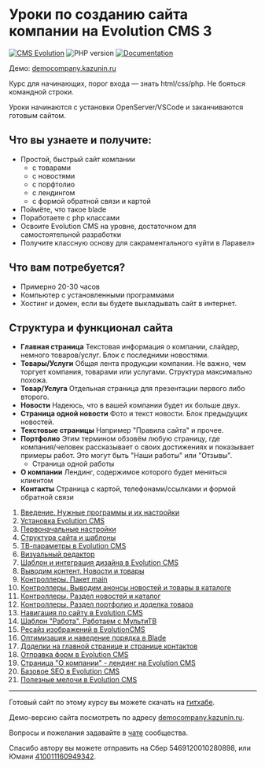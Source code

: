 # Уроки по созданию сайта компании на Evolution CMS 3

[![CMS Evolution](https://img.shields.io/badge/CMS-Evolution-brightgreen.svg)](https://github.com/evocms-community/evolution) ![PHP version](https://img.shields.io/badge/PHP->=v8.1-green.svg?php=8.1) [![Documentation](https://img.shields.io/badge/Documentation-Ready-brightgree)](https://github.com/0test/lessons-evolution-company)

Демо: [democompany.kazunin.ru](http://democompany.kazunin.ru)

Курс для начинающих, порог входа — знать html/css/php.
Не бояться командной строки.

Уроки начинаются с установки OpenServer/VSCode и заканчиваются готовым сайтом.

## Что вы узнаете и получите:

- Простой, быстрый сайт компании
  - с товарами
  - с новостями
  - с порфтолио
  - с лендингом
  - с формой обратной связи и картой
- Поймёте, что такое blade
- Поработаете с php классами
- Освоите Evolution CMS на уровне, достаточном для самостоятельной разработки
- Получите классную основу для сакраментального «уйти в Ларавел»

## Что вам потребуется?
- Примерно 20-30 часов
- Компьютер с установленными программами
- Хостинг и домен, если вы будете выкладывать сайт в интернет.

## Структура и функционал сайта

- **Главная страница**
 Текстовая информация о компании, слайдер, немного товаров/услуг. Блок с последними новостями.
- **Товары/Услуги**
Общая лента продукции компании. Не важно, чем торгует компания, товарами или услугами. Структура максимально похожа.
- **Товар/Услуга**
Отдельная страница для презентации первого либо второго.
- **Новости**
Надеюсь, что в вашей компании будет их больше двух.
- **Страница одной новости**
Фото и текст новости. Блок предыдущих новостей.
- **Текстовые страницы**
 Например "Правила сайта" и прочее.
- **Портфолио**
Этим термином обзовём любую страницу, где компания/человек рассказывает о своих достижениях и показывает примеры работ. Это могут быть "Наши работы" или "Отзывы".
    - Страница одной работы
- **О компании**
Лендинг, содержимое которого будет меняться клиентом
- **Контакты**
Страница с картой, телефонами/ссылками и формой обратной связи


1. [Введение. Нужные программы и их настройки](/001_Введение.%20Нужные%20программы.md)
2. [Установка Evolution CMS](/002_Установка%20Evolution%20CMS.md)
3. [Первоначальные настройки](/003_Первоначальные%20настройки.md)
4. [Структура сайта и шаблоны](/004_Структура%20сайта%20и%20шаблоны.md)
5. [ТВ-параметры в Evolution CMS](/005_ТВ-параметры%20в%20Evolution%20CMS.md)
6. [Визуальный редактор](/006_Визуальный%20редактор.md)
7. [Шаблон и интеграция дизайна в Evolution CMS](/007_Шаблон.%20Интеграция%20дизайна%20в%20Evolution%20CMS.md)
8. [Выводим контент. Новости и товары](/008_Выводим%20контент.%20Новости%20и%20товары.md)
9. [Контроллеры. Пакет main](/009_Контроллеры%20в%20Evolution%20CMS.md)
10. [Контроллеры.  Выводим анонсы новостей  и товары в каталоге](/010_Контроллеры.%20%20Выводим%20анонсы%20новостей%20%20и%20товары%20в%20каталоге.md)
11. [Контроллеры.  Раздел новостей и каталог](/011_Контроллеры.%20%20Раздел%20новостей%20и%20каталог.md)
12. [Контроллеры.  Раздел  портфолио и доделка товара](/012_Контроллеры.%20%20Раздел%20портфолио.md)
13. [Навигация по сайту в Evolution CMS](/013_Навигация.%20Меню%20в%20Evolution%20CMS.md)
14. [Шаблон "Работа". Работаем с МультиТВ](/014_Шаблон.%20Работаем%20с%20МультиТВ.md)
15. [Ресайз изображений в EvolutionCMS](/015_Ресайз%20изображений%20в%20EvolutionCMS.md)
16. [Оптимизация и наведение порядка в Blade](/016_Немного%20Blade%20оптимизации.md)
17. [Доделки на главной странице и странице контактов](/017_Главная%20страница,%20страница%20Контакты.md)
18. [Отправка форм в Evolution CMS](/018_Отправка%20формы%20в%20Evolution%20CMS.md)
19. [Страница "О компании" - лендинг на Evolution CMS](/019_Лендинг%20на%20Evolution%20CMS.md)
20. [Базовое SEO в Evolution CMS](/020_Базовое%20SEO%20в%20Evolution%20CMS.md)
21. [Полезные мелочи в Evolution CMS](/021_Полезные%20мелочи.md)
    
---
Готовый сайт по этому курсу вы можете скачать на [гитхабе](https://github.com/0test/lessons-evolution-company).

Демо-версию сайта посмотреть по адресу [democompany.kazunin.ru](http://democompany.kazunin.ru/).

Вопросы и пожелания задавайте в [чате](https://t.me/evo_cms) сообщества.

Спасибо автору вы можете отправить на Сбер 5469120010280898, или Юмани [410011160949342](https://yoomoney.ru/to/410011160949342).